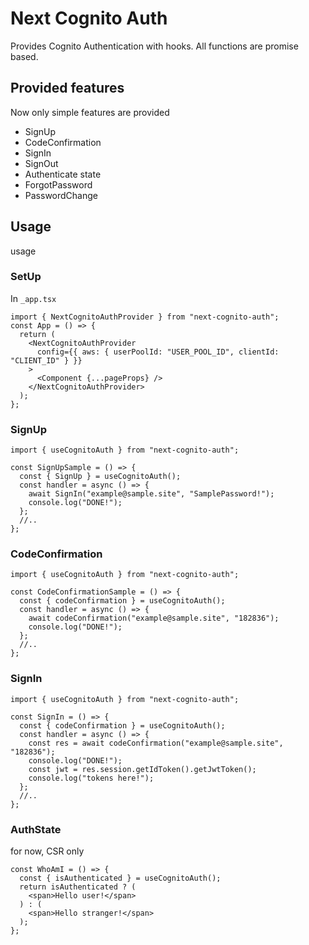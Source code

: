 # Next Cognito Auth

Provides Cognito Authentication with hooks.
All functions are promise based.

## Provided features

Now only simple features are provided

- SignUp
- CodeConfirmation
- SignIn
- SignOut
- Authenticate state
- ForgotPassword
- PasswordChange

## Usage

usage

### SetUp

In `_app.tsx`

```tsx
import { NextCognitoAuthProvider } from "next-cognito-auth";
const App = () => {
  return (
    <NextCognitoAuthProvider
      config={{ aws: { userPoolId: "USER_POOL_ID", clientId: "CLIENT_ID" } }}
    >
      <Component {...pageProps} />
    </NextCognitoAuthProvider>
  );
};
```

### SignUp

```tsx
import { useCognitoAuth } from "next-cognito-auth";

const SignUpSample = () => {
  const { SignUp } = useCognitoAuth();
  const handler = async () => {
    await SignIn("example@sample.site", "SamplePassword!");
    console.log("DONE!");
  };
  //..
};
```

### CodeConfirmation

```tsx
import { useCognitoAuth } from "next-cognito-auth";

const CodeConfirmationSample = () => {
  const { codeConfirmation } = useCognitoAuth();
  const handler = async () => {
    await codeConfirmation("example@sample.site", "182836");
    console.log("DONE!");
  };
  //..
};
```

### SignIn

```tsx
import { useCognitoAuth } from "next-cognito-auth";

const SignIn = () => {
  const { codeConfirmation } = useCognitoAuth();
  const handler = async () => {
    const res = await codeConfirmation("example@sample.site", "182836");
    console.log("DONE!");
    const jwt = res.session.getIdToken().getJwtToken();
    console.log("tokens here!");
  };
  //..
};
```

### AuthState

for now, CSR only

```tsx
const WhoAmI = () => {
  const { isAuthenticated } = useCognitoAuth();
  return isAuthenticated ? (
    <span>Hello user!</span>
  ) : (
    <span>Hello stranger!</span>
  );
};
```
